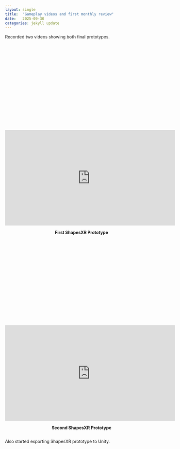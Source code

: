 ```yaml
---
layout: single
title:  "Gameplay videos and first monthly review"
date:   2025-09-30
categories: jekyll update
---
```


Recorded two videos showing both final prototypes.

  <div style="flex: 1 1 45%; max-width: 600px; display: flex; flex-direction: column; align-items: center;">
    <div style="position: relative; width: 100%; padding-top: 56.25%;">
      <iframe width="560" height="315" 
      src="https://www.youtube.com/embed/J1qI38jNBHg" 
      frameborder="0" 
      allow="accelerometer; autoplay; clipboard-write; encrypted-media; gyroscope; picture-in-picture" 
      allowfullscreen>
      </iframe>
    </div>
    <p style="font-weight:bold;">First ShapesXR Prototype</p>
  </div>

  <div style="flex: 1 1 45%; max-width: 600px; display: flex; flex-direction: column; align-items: center;">
    <div style="position: relative; width: 100%; padding-top: 56.25%;">
      <iframe width="560" height="315" 
      src="https://www.youtube.com/embed/gBo_HC10xfk" 
      frameborder="0" 
      allow="accelerometer; autoplay; clipboard-write; encrypted-media; gyroscope; picture-in-picture" 
      allowfullscreen>
      </iframe>
    </div>
    <p style="font-weight:bold;">Second ShapesXR Prototype</p>
  </div>

  Also started exporting ShapesXR prototype to Unity.